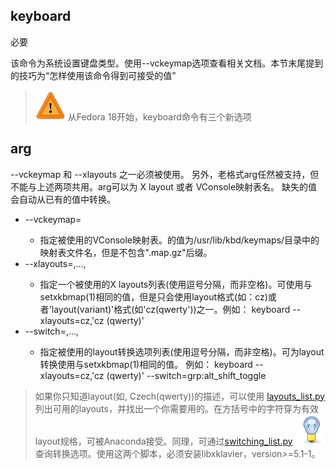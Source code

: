 ## keyboard 

必要

该命令为系统设置键盘类型。使用--vckeymap选项查看相关文档。本节末尾提到的技巧为“怎样使用该命令得到可接受的值”

> ![](./images/important.png?30) 从Fedora 18开始，keyboard命令有三个新选项

## arg

--vckeymap 和 --xlayouts 之一必须被使用。
另外，老格式arg任然被支持，但不能与上述两项共用。arg可以为 X layout 或者 VConsole映射表名。
缺失的值会自动从已有的值中转换。

  + --vckeymap=<keymap>
    + 指定被使用的VConsole映射表。<keymap>的值为/usr/lib/kbd/keymaps/目录中的映射表文件名，但是不包含".map.gz"后缀。
  + --xlayouts=<layout1>,...,<layoutN>
    + 指定一个被使用的X layouts列表(使用逗号分隔，而非空格)。可使用与setxkbmap(1)相同的值，但是只会使用layout格式(如：cz)或者'layout(variant)'格式(如'cz(qwerty'))之一。例如：   keyboard --xlayouts=cz,'cz (qwerty)' 
  + --switch=<option1>,...,<optionN>
    + 指定被使用的layout转换选项列表(使用逗号分隔，而非空格)。可为layout转换使用与setxkbmap(1)相同的值。	例如：    keyboard --xlayouts=cz,'cz (qwerty)' --switch=grp:alt_shift_toggle 


> 如果你只知道layout(如, Czech(qwerty))的描述，可以使用  [layouts_list.py](http://vpodzime.fedorapeople.org/layouts_list.py) 列出可用的layouts，并找出一个你需要用的。在方括号中的字符穿为有效layout规格，可被Anaconda接受。同理，可通过[switching_list.py](http://vpodzime.fedorapeople.org/switching_list.py) 
> ![idea.png](./images/idea.png?30) 查询转换选项。使用这两个脚本，必须安装libxklavier，version>=5.1-1。
